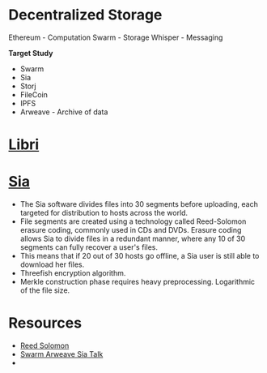 # Decentralized Storage

 Ethereum - Computation
 Swarm - Storage
 Whisper - Messaging


**Target Study**
- Swarm
- Sia
- Storj
- FileCoin
- IPFS 
- Arweave - Archive of data


 # [Libri](https://github.com/drausin/libri) 


# [Sia](https://gitlab.com/NebulousLabs/Sia)
- The Sia software divides files into 30 segments before uploading, each targeted for distribution to hosts across the world. 
- File segments are created using a technology called Reed-Solomon erasure coding, commonly used in CDs and DVDs. Erasure coding allows Sia to divide files in a redundant manner, where any 10 of 30 segments can fully recover a user's files.
- This means that if 20 out of 30 hosts go offline, a Sia user is still able to download her files.
- Threefish encryption algorithm.
- Merkle construction phase requires heavy preprocessing. Logarithmic of the file size.
 




# Resources
- [Reed Solomon](https://en.wikipedia.org/wiki/Reed%E2%80%93Solomon_error_correction)
- [Swarm Arweave Sia Talk ](https://www.youtube.com/watch?v=vVsHBAohsaE)
- 